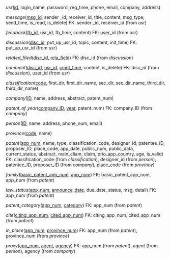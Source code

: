 *usr*(<u>id</u>, login_name, password, reg_time, phone, email, company, address)

*message*(<u>msg_id</u>, sender _id, receiver_id, title, content, msg_type, send_time, is_read, is_delete)
FK: sender _id, receiver_id (from *usr*)

*feedback*(<u>fb_id</u>, usr_id, fb_time, content)
FK: user_id (from *usr*)

*discussion*(<u>disc_id</u>, put_up_usr_id, topic, content, init_time)
FK: put_up_usr_id (from *usr*)

*related_filed*(<u>disc_id</u>, <u>rela_field</u>)
FK: disc_id (from *discussion*)

*comment*(<u>disc_id</u>, <u>usr_id</u>, <u>cmnt_time</u>, content, is_delete)
FK: disc_id (from *discussion*), user_id (from *usr*)

*classification*(<u>code</u>, first_dir, first\_dir\_name, sec_dir, sec\_dir\_name, third_dir, third\_dir\_name)

*company*(<u>ID</u>, name, address, abstract, patent_num)

*patent_of_year*(<u>company_ID</u>, <u>year</u>, patent_num)
FK: company_ID (from *company*)

*person*(<u>ID</u>, name, address, phone_num, email)

*province*(<u>code</u>, name)

*patent*(<u>app_num</u>, name, type, classification_code, designer_id, patentee_ID, proposer_ID, place_code, app_date, public_num, public_data, current_status, abstract, main_cliam, claim, prio_app_country, age, is_valid)
FK: classification_code (from *classification*), designer_id (from *person*), patentee_ID, proposer_ID (from *company*), place_code (from *province*)

*family*(<u>basic\_patent\_app\_num</u>, <u>app_num</u>)
FK: basic\_patent\_app\_num, app_num (from *patent*)

*law_status*(<u>app_num</u>, <u>announce_date</u>, due_date, status, msg, detail)
FK: app_num (from *patent*)

*patent_category*(<u>app_num</u>, <u>category</u>)
FK: app_num (from *patent*)

*cite*(<u>citing\_app\_num</u>, <u>cited\_app\_num</u>)
FK: citing_app_num, cited_app_num (from *patent*)

*in_place*(<u>app_num</u>, <u>province_num</u>)
FK: app_num (from *patent*), province_num (from *province*)

*proxy*(<u>app_num</u>, <u>agent</u>, <u>agency</u>)
FK: app_num (from *patent*), agent (from *person*), agency (from *company*)